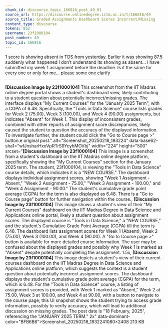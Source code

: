 ```yaml
---
chunk_id: discourse_topic_166816_post_49_01
source_url: https://discourse.onlinedegree.iitm.ac.in/t/166816/49
source_title: Graded Assignments Dashboard Scores Incorrect/Missing
content_type: discourse
tokens: 852
username: 23f1000104
post_number: 49
topic_id: 166816
---
```


 1 score is showing absent in TDS from yesterday. Earlier it was showing 87.5 suddenly what happened I don’t understand its showing as absent… I have submitted my week 1 assignment before the deadline. Is it the same for every one or only for me… please some one clarify

---

**[Discussion Image by 23f1000104]** This screenshot from the IIT Madras online degree portal shows a student's dashboard view, likely contributing to a student question about potentially incorrect/missing grades. The interface displays "My Current Courses" for the "January 2025 Term", with a CGPA of 6.48. Specifically, the "Tools in Data Science" course lists grades for Week 2 (75.00), Week 3 (100.00), and Week 4 (90.00) assignments, but indicates "Absent" for Week 1. This display of inconsistent grades, combined with other reports of assignment score discrepancies, likely caused the student to question the accuracy of the displayed information. To investigate further, the student could click the "Go to Course page >" button.e original post." alt="Screenshot_20250218_193224" data-base62-sha1="wfJnsharHxoVpRTrS9YcyhMOVbj" width="224" height="500" srcset="**[Discussion Image by 23f1000104]** This image is a screenshot from a student's dashboard on the IIT Madras online degree platform, specifically showing the "My Current Courses" section for the January 2025 term. The student, 23f1000104, is viewing the "Tools in Data Science" course details, which indicates it is a "NEW COURSE." The dashboard displays individual assignment scores, showing "Week 1 Assignment - Absent," "Week 2 Assignment - 75.00," "Week 3 Assignment - 100.00," and "Week 4 Assignment - 90.00." The student's cumulative grade point average (CGPA) for the term is also displayed as 6.48. There is a "Go to Course page" button for further navigation within the course., **[Discussion Image by 23f1000104]** This image shows a student's view of their "My Current Courses" dashboard on the IIT Madras Degree in Data Science and Applications online portal, likely a student question about assignment scores. The displayed course is "Tools in Data Science," a "NEW COURSE," and the student's Cumulative Grade Point Average (CGPA) till the term is 6.48. The dashboard lists assignment scores for Week 1 (Absent), Week 2 (75.00), Week 3 (100.00), and Week 4 (90.00). A "Go to Course page >" button is available for more detailed course information. The user may be confused about the displayed grades and possibly why Week 1 is marked as "Absent" despite potentially completing the assignment. 1.5x, **[Discussion Image by 23f1000104]** This image depicts a student's view of their current courses dashboard on the IIT Madras Degree in Data Science and Applications online platform, which suggests the context is a student question about potentially incorrect assignment scores. The dashboard displays the student's cumulative grade point average (CGPA) for the term, which is 6.48. For the "Tools in Data Science" course, a listing of assignment scores is provided, with Week 1 marked as "Absent," Week 2 at 75.00, Week 3 at 100.00, and Week 4 at 90.00, with a button to navigate to the course page; this UI snapshot shows the student trying to access grade information, possibly to verify accuracy, which will lead to additional discussion on missing grades. The post date is "18 February, 2025", referencing the "JANUARY 2025 TERM." 2x" data-dominant-color="BFB6B6">Screenshot_20250218_1932241080×2408 213 KB
